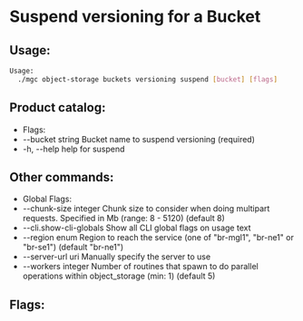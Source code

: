 # Suspend versioning for a Bucket

## Usage:
```bash
Usage:
  ./mgc object-storage buckets versioning suspend [bucket] [flags]
```

## Product catalog:
- Flags:
- --bucket string   Bucket name to suspend versioning (required)
- -h, --help            help for suspend

## Other commands:
- Global Flags:
- --chunk-size integer     Chunk size to consider when doing multipart requests. Specified in Mb (range: 8 - 5120) (default 8)
- --cli.show-cli-globals   Show all CLI global flags on usage text
- --region enum            Region to reach the service (one of "br-mgl1", "br-ne1" or "br-se1") (default "br-ne1")
- --server-url uri         Manually specify the server to use
- --workers integer        Number of routines that spawn to do parallel operations within object_storage (min: 1) (default 5)

## Flags:
```bash

```


